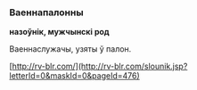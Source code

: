 ### Ваеннапалонны
**назоўнік, мужчынскі род**

Ваеннаслужачы, узяты ў палон.

<a rel="author">[http://rv-blr.com/](http://rv-blr.com/slounik.jsp?letterId=0&maskId=0&pageId=476)</a>
